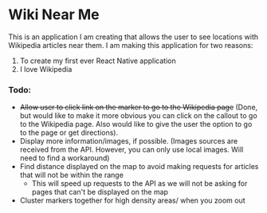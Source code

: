 # Wiki Near Me
This is an application I am creating that allows the user to see locations with Wikipedia articles near them. I am making this application for two reasons:
1. To create my first ever React Native application
2. I love Wikipedia

### Todo:
* ~~Allow user to click link on the marker to go to the Wikipedia page~~ (Done, but would like to make it more obvious you can click on the callout to go to the Wikipedia page. Also would like to give the user the option to go to the page or get directions).
* Display more information/images, if possible. (Images sources are received from the API. However, you can only use local images. Will need to find a workaround)
* Find distance displayed on the map to avoid making requests for articles that will not be within the range
  * This will speed up requests to the API as we will not be asking for pages that can't be displayed on the map
* Cluster markers together for high density areas/ when you zoom out
